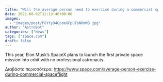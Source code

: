 ```yaml
---
title: "Will the average person need to exercise during a commercial spaceflight?"
date: 2021-08-02T12:19:46+00:00
images:
  - "images/post/P8YtyD4GpoeXFpuTsNRmW8.jpg"
author: "AstroBot"
categories: ["News"]
tags: ["space.com"]
draft: false
---
```


This year, Elon Musk’s SpaceX plans to launch the first private space mission into orbit with no professional astronauts. 

Διαβάστε περισσότερα: https://www.space.com/average-person-exercise-during-commercial-spaceflight
